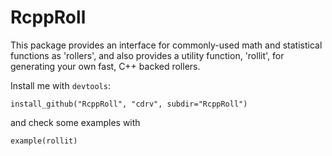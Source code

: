 RcppRoll
========

This package provides an interface for commonly-used math and statistical
functions as 'rollers', and also provides a utility function, 'rollit',
for generating your own fast, C++ backed rollers.

Install me with `devtools`:

    install_github("RcppRoll", "cdrv", subdir="RcppRoll")
	
and check some examples with

    example(rollit)
